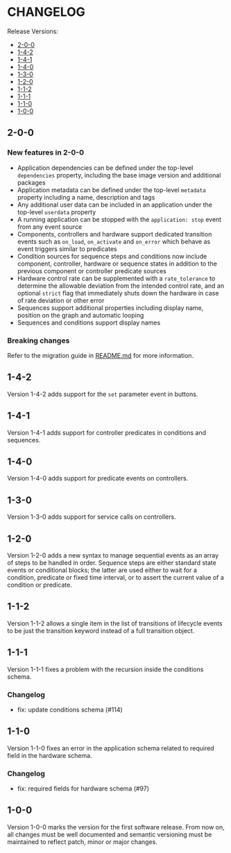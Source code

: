 # CHANGELOG

Release Versions:

- [2-0-0](#2-0-0)
- [1-4-2](#1-4-2)
- [1-4-1](#1-4-1)
- [1-4-0](#1-4-0)
- [1-3-0](#1-3-0)
- [1-2-0](#1-2-0)
- [1-1-2](#1-1-2)
- [1-1-1](#1-1-1)
- [1-1-0](#1-1-0)
- [1-0-0](#1-0-0)

## 2-0-0

### New features in 2-0-0

- Application dependencies can be defined under the top-level `dependencies` property, including the base image version
  and additional packages
- Application metadata can be defined under the top-level `metadata` property including a name, description and tags
- Any additional user data can be included in an application under the top-level `userdata` property
- A running application can be stopped with the `application: stop` event from any event source
- Components, controllers and hardware support dedicated transition events such as `on_load`, `on_activate`
  and `on_error` which behave as event triggers similar to predicates
- Condition sources for sequence steps and conditions now include component, controller, hardware or sequence states in
  addition to the previous component or controller predicate sources
- Hardware control rate can be supplemented with a `rate_tolerance` to determine the allowable deviation from the
  intended control rate, and an optional `strict` flag that immediately shuts down the hardware in case of rate
  deviation or other error
- Sequences support additional properties including display name, position on the graph and automatic looping
- Sequences and conditions support display names

### Breaking changes

Refer to the migration guide in [README.md](./README.md#migrating-from-1-4-x-to-2-0-0) for more information.

## 1-4-2

Version 1-4-2 adds support for the `set` parameter event in buttons.

## 1-4-1

Version 1-4-1 adds support for controller predicates in conditions and sequences.

## 1-4-0

Version 1-4-0 adds support for predicate events on controllers.

## 1-3-0

Version 1-3-0 adds support for service calls on controllers.

## 1-2-0

Version 1-2-0 adds a new syntax to manage sequential events as an array of steps to be handled in order. Sequence steps
are either standard state events or conditional blocks; the latter are used either to wait for a condition, predicate
or fixed time interval, or to assert the current value of a condition or predicate.

## 1-1-2

Version 1-1-2 allows a single item in the list of transitions of lifecycle events to be just the transition keyword
instead of a full transition object.

## 1-1-1

Version 1-1-1 fixes a problem with the recursion inside the conditions schema.

### Changelog

- fix: update conditions schema (#114)

## 1-1-0

Version 1-1-0 fixes an error in the application schema related to required field in the hardware schema.

### Changelog

- fix: required fields for hardware schema (#97)

## 1-0-0

Version 1-0-0 marks the version for the first software release. From now on, all changes must be well documented and
semantic versioning must be maintained to reflect patch, minor or major changes.